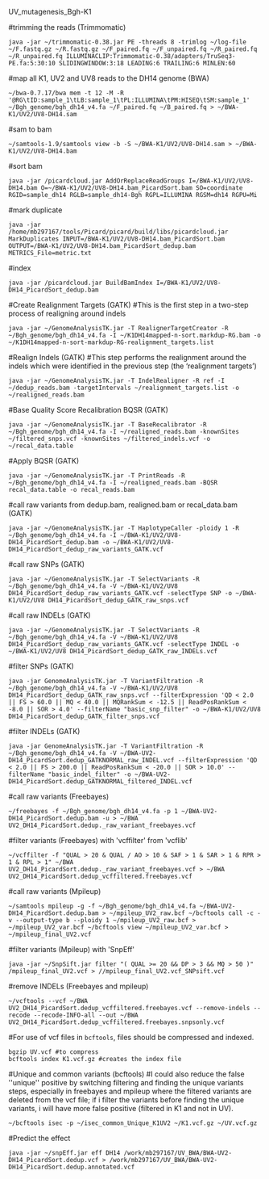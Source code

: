 UV_mutagenesis_Bgh-K1

#trimming the reads (Trimmomatic)

```
java -jar ~/trimmomatic-0.38.jar PE -threads 8 -trimlog ~/log-file ~/F.fastq.gz ~/R.fastq.gz ~/F_paired.fq ~/F_unpaired.fq ~/R_paired.fq ~/R_unpaired.fq ILLUMINACLIP:Trimmomatic-0.38/adapters/TruSeq3-PE.fa:5:30:10 SLIDINGWINDOW:3:18 LEADING:6 TRAILING:6 MINLEN:60
```
#map all K1, UV2 and UV8 reads to the DH14 genome (BWA)
```
~/bwa-0.7.17/bwa mem -t 12 -M -R '@RG\tID:sample_1\tLB:sample_1\tPL:ILLUMINA\tPM:HISEQ\tSM:sample_1' ~/Bgh_genome/bgh_dh14_v4.fa ~/F_paired.fq ~/B_paired.fq > ~/BWA-K1/UV2/UV8-DH14.sam
```
#sam to bam
```
~/samtools-1.9/samtools view -b -S ~/BWA-K1/UV2/UV8-DH14.sam > ~/BWA-K1/UV2/UV8-DH14.bam
```
#sort bam
```
java -jar /picardcloud.jar AddOrReplaceReadGroups I=/BWA-K1/UV2/UV8-DH14.bam O=~/BWA-K1/UV2/UV8-DH14.bam_PicardSort.bam SO=coordinate RGID=sample_dh14 RGLB=sample_dh14-Bgh RGPL=ILLUMINA RGSM=dh14 RGPU=Mi
```
#mark duplicate
```
java -jar /home/mb297167/tools/Picard/picard/build/libs/picardcloud.jar MarkDuplicates INPUT=/BWA-K1/UV2/UV8-DH14.bam_PicardSort.bam OUTPUT=/BWA-K1/UV2/UV8-DH14.bam_PicardSort_dedup.bam METRICS_File=metric.txt
```
#index
```
java -jar /picardcloud.jar BuildBamIndex I=/BWA-K1/UV2/UV8-DH14_PicardSort_dedup.bam
```
#Create Realignment Targets (GATK) #This is the first step in a two-step process of realigning around indels

```
java -jar ~/GenomeAnalysisTK.jar -T RealignerTargetCreator -R ~/Bgh_genome/bgh_dh14_v4.fa -I ~/K1DH14mapped-n-sort.markdup-RG.bam -o ~/K1DH14mapped-n-sort-markdup-RG-realignment_targets.list
```
#Realign Indels (GATK) #This step performs the realignment around the indels which were identified in the previous step (the ‘realignment targets’)
```
java -jar ~/GenomeAnalysisTK.jar -T IndelRealigner -R ref -I ~/dedup_reads.bam -targetIntervals ~/realignment_targets.list -o ~/realigned_reads.bam
```
#Base Quality Score Recalibration BQSR (GATK)
```
java -jar ~/GenomeAnalysisTK.jar -T BaseRecalibrator -R ~/Bgh_genome/bgh_dh14_v4.fa -I ~/realigned_reads.bam -knownSites ~/filtered_snps.vcf -knownSites ~/filtered_indels.vcf -o ~/recal_data.table
```
#Apply BQSR (GATK)
```
java -jar ~/GenomeAnalysisTK.jar -T PrintReads -R ~/Bgh_genome/bgh_dh14_v4.fa -I ~/realigned_reads.bam -BQSR recal_data.table -o recal_reads.bam
```
#call raw variants from dedup.bam, realigned.bam or recal_data.bam (GATK)
```
java -jar ~/GenomeAnalysisTK.jar -T HaplotypeCaller -ploidy 1 -R ~/Bgh_genome/bgh_dh14_v4.fa -I ~/BWA-K1/UV2/UV8-DH14_PicardSort_dedup.bam -o ~/BWA-K1/UV2/UV8-DH14_PicardSort_dedup_raw_variants_GATK.vcf
```
#call raw SNPs (GATK)
```
java -jar ~/GenomeAnalysisTK.jar -T SelectVariants -R ~/Bgh_genome/bgh_dh14_v4.fa -V ~/BWA-K1/UV2/UV8 DH14_PicardSort_dedup_raw_variants_GATK.vcf -selectType SNP -o ~/BWA-K1/UV2/UV8 DH14_PicardSort_dedup_GATK_raw_snps.vcf
```
#call raw INDELs (GATK)
```
java -jar ~/GenomeAnalysisTK.jar -T SelectVariants -R ~/Bgh_genome/bgh_dh14_v4.fa -V ~/BWA-K1/UV2/UV8 DH14_PicardSort_dedup_raw_variants_GATK.vcf -selectType INDEL -o ~/BWA-K1/UV2/UV8 DH14_PicardSort_dedup_GATK_raw_INDELs.vcf
```
#filter SNPs (GATK)
```
java -jar GenomeAnalysisTK.jar -T VariantFiltration -R ~/Bgh_genome/bgh_dh14_v4.fa -V ~/BWA-K1/UV2/UV8 DH14_PicardSort_dedup_GATK_raw_snps.vcf --filterExpression 'QD < 2.0 || FS > 60.0 || MQ < 40.0 || MQRankSum < -12.5 || ReadPosRankSum < -8.0 || SOR > 4.0' --filterName "basic_snp_filter" -o ~/BWA-K1/UV2/UV8 DH14_PicardSort_dedup_GATK_filter_snps.vcf
```
#filter INDELs (GATK)
```
java -jar GenomeAnalysisTK.jar -T VariantFiltration -R ~/Bgh_genome/bgh_dh14_v4.fa -V ~/BWA-UV2-DH14_PicardSort.dedup_GATKNORMAL_raw_INDEL.vcf --filterExpression 'QD < 2.0 || FS > 200.0 || ReadPosRankSum < -20.0 || SOR > 10.0' --filterName "basic_indel_filter" -o ~/BWA-UV2-DH14_PicardSort.dedup_GATKNORMAL_filtered_INDEL.vcf
```
#call raw variants (Freebayes)
```
~/freebayes -f ~/Bgh_genome/bgh_dh14_v4.fa -p 1 ~/BWA-UV2-DH14_PicardSort.dedup.bam -u > ~/BWA UV2_DH14_PicardSort.dedup._raw_variant_freebayes.vcf
```
#filter variants (Freebayes) with 'vcffilter' from 'vcflib'
```
~/vcffilter -f "QUAL > 20 & QUAL / AO > 10 & SAF > 1 & SAR > 1 & RPR > 1 & RPL > 1" ~/BWA UV2_DH14_PicardSort.dedup._raw_variant_freebayes.vcf > ~/BWA UV2_DH14_PicardSort.dedup_vcffiltered.freebayes.vcf
```
#call raw variants (Mpileup)
```
~/samtools mpileup -g -f ~/Bgh_genome/bgh_dh14_v4.fa ~/BWA-UV2-DH14_PicardSort.dedup.bam > ~/mpileup_UV2_raw.bcf ~/bcftools call -c -v --output-type b --ploidy 1 ~/mpileup_UV2_raw.bcf > ~/mpileup_UV2_var.bcf ~/bcftools view ~/mpileup_UV2_var.bcf > ~/mpileup_final_UV2.vcf
```
#filter variants (Mpileup) with 'SnpEff'
```
java -jar ~/SnpSift.jar filter "( QUAL >= 20 && DP > 3 && MQ > 50 )" /mpileup_final_UV2.vcf > //mpileup_final_UV2.vcf_SNPsift.vcf
```
#remove INDELs (Freebayes and mpileup)
```
~/vcftools --vcf ~/BWA UV2_DH14_PicardSort.dedup_vcffiltered.freebayes.vcf --remove-indels --recode --recode-INFO-all --out ~/BWA UV2_DH14_PicardSort.dedup_vcffiltered.freebayes.snpsonly.vcf
```
#For use of vcf files in `bcftools`, files should be compressed and indexed.
```
bgzip UV.vcf #to compress
bcftools index K1.vcf.gz #creates the index file
```
#Unique and common variants (bcftools) #I could also reduce the false ''unique'' positive by switching filtering and finding the unique variants steps, especially in freebayes and mpileup where the filtered variants are deleted from the vcf file; if i filter the variants before finding the unique variants, i will have more false positive (filtered in K1 and not in UV).
```
~/bcftools isec -p ~/isec_common_Unique_K1UV2 ~/K1.vcf.gz ~/UV.vcf.gz
```
#Predict the effect
```
java -jar ~/snpEff.jar eff DH14 /work/mb297167/UV_BWA/BWA-UV2-DH14_PicardSort.dedup.vcf > /work/mb297167/UV_BWA/BWA-UV2-DH14_PicardSort.dedup.annotated.vcf
```
